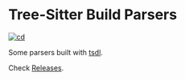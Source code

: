 # Tree-Sitter Build Parsers

[![cd](https://github.com/Faveod/tree-sitter-parsers/actions/workflows/cd.yml/badge.svg)](https://github.com/Faveod/tree-sitter-parsers/actions/workflows/cd.yml)

Some parsers built with [tsdl](httsp://github.com/stackmystack/tsdl).

Check [Releases](https://github.com/Faveod/tree-sitter-parsers/releases).
